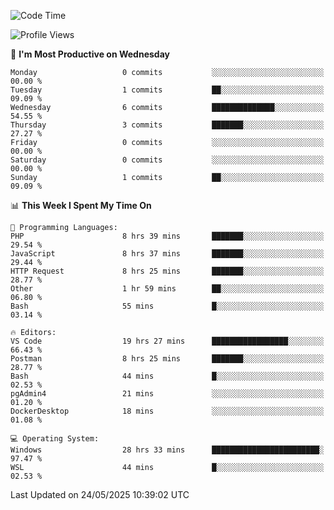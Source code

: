 <!--START_SECTION:waka-->
![Code Time](http://img.shields.io/badge/Code%20Time-5%2C024%20hrs%2055%20mins-blue)

![Profile Views](http://img.shields.io/badge/Profile%20Views-8-blue)

📅 **I'm Most Productive on Wednesday** 

```text
Monday                   0 commits           ░░░░░░░░░░░░░░░░░░░░░░░░░   00.00 % 
Tuesday                  1 commits           ██░░░░░░░░░░░░░░░░░░░░░░░   09.09 % 
Wednesday                6 commits           ██████████████░░░░░░░░░░░   54.55 % 
Thursday                 3 commits           ███████░░░░░░░░░░░░░░░░░░   27.27 % 
Friday                   0 commits           ░░░░░░░░░░░░░░░░░░░░░░░░░   00.00 % 
Saturday                 0 commits           ░░░░░░░░░░░░░░░░░░░░░░░░░   00.00 % 
Sunday                   1 commits           ██░░░░░░░░░░░░░░░░░░░░░░░   09.09 % 
```


📊 **This Week I Spent My Time On** 

```text
💬 Programming Languages: 
PHP                      8 hrs 39 mins       ███████░░░░░░░░░░░░░░░░░░   29.54 % 
JavaScript               8 hrs 37 mins       ███████░░░░░░░░░░░░░░░░░░   29.44 % 
HTTP Request             8 hrs 25 mins       ███████░░░░░░░░░░░░░░░░░░   28.77 % 
Other                    1 hr 59 mins        ██░░░░░░░░░░░░░░░░░░░░░░░   06.80 % 
Bash                     55 mins             █░░░░░░░░░░░░░░░░░░░░░░░░   03.14 % 

🔥 Editors: 
VS Code                  19 hrs 27 mins      █████████████████░░░░░░░░   66.43 % 
Postman                  8 hrs 25 mins       ███████░░░░░░░░░░░░░░░░░░   28.77 % 
Bash                     44 mins             █░░░░░░░░░░░░░░░░░░░░░░░░   02.53 % 
pgAdmin4                 21 mins             ░░░░░░░░░░░░░░░░░░░░░░░░░   01.20 % 
DockerDesktop            18 mins             ░░░░░░░░░░░░░░░░░░░░░░░░░   01.08 % 

💻 Operating System: 
Windows                  28 hrs 33 mins      ████████████████████████░   97.47 % 
WSL                      44 mins             █░░░░░░░░░░░░░░░░░░░░░░░░   02.53 % 
```


 Last Updated on 24/05/2025 10:39:02 UTC
<!--END_SECTION:waka-->
